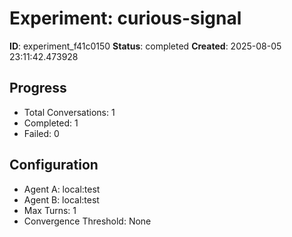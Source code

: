 # Experiment: curious-signal

**ID**: experiment_f41c0150
**Status**: completed
**Created**: 2025-08-05 23:11:42.473928

## Progress

- Total Conversations: 1
- Completed: 1
- Failed: 0

## Configuration

- Agent A: local:test
- Agent B: local:test
- Max Turns: 1
- Convergence Threshold: None
